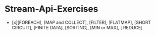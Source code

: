 # Stream-Api-Exercises

 - [x][FOREACH], 
[MAP and COLLECT], 
[FILTER], 
[FLATMAP], 
[SHORT CIRCUIT], 
[FINITE DATA], 
[SORTİNG], 
[MIN or MAX], [
REDUCE]
